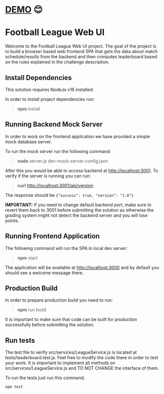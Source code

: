 # [DEMO](poker-vue.vercel.app) 😊

# Football League Web UI

Welcome to the Football League Web UI project. The goal of the project is to build a browser based web frontend SPA that gets the data about match schedule/results from the backend and then computes leaderboard based on the rules explained in the challenge description.

## Install Dependencies

This solution requires NodeJs v16 installed.

In order to install project dependencies run:

> **npm** install

## Running Backend Mock Server

In order to work on the frontend application we have provided a simple mock database server.

To run the mock server run the following command:

> **node** server.js dev-mock-server-config.json

After this you would be able to access backend at <http://localhost:3001>. To verify if the server is running you can run:

> **curl** <http://localhost:3001/api/version>

The response should be `{"success": true, "version": "1.0"}`

**IMPORTANT:** If you need to change default backend port, make sure to revert them back to 3001 before submitting the solution as otherwise the grading system might not detect the backend server and you will lose points.

## Running Frontend Application

The following command will run the SPA in local dev server:

> **npm** start

The application will be available at <http://localhost:3000> and by default you should see a welcome message there.

## Production Build

In order to prepare production build you need to run:

> **npm** run build

It is important to make sure that code can be built for production successfully before submitting the solution.

## Run tests

The test file to verify src/services/LeagueService.js is located at tests/leaderboard.test.js. Feel free to modify the code there in order to test your work.
It is important to implement all methods on src/services/LeagueService.js and TO NOT CHANGE the interface of them.

To run the tests just run this command.

```shell
npm test
```
